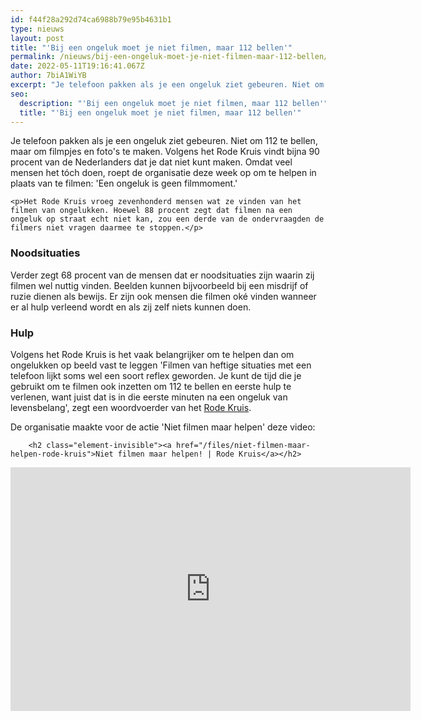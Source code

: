 ```yaml
---
id: f44f28a292d74ca6988b79e95b4631b1
type: nieuws
layout: post
title: "'Bij een ongeluk moet je niet filmen, maar 112 bellen'"
permalink: /nieuws/bij-een-ongeluk-moet-je-niet-filmen-maar-112-bellen/
date: 2022-05-11T19:16:41.067Z
author: 7biA1WiYB
excerpt: "Je telefoon pakken als je een ongeluk ziet gebeuren. Niet om 112 te bellen, maar om filmpjes en foto's te maken. Volgens het Rode Kruis vindt bijna 90 procent van de Nederlanders dat je dat niet kunt maken. Omdat veel mensen het tóch doen, roept de organisatie deze week op om te helpen in plaats van te filmen: 'Een ongeluk is geen filmmoment.'  "
seo:
  description: "'Bij een ongeluk moet je niet filmen, maar 112 bellen'"
  title: "'Bij een ongeluk moet je niet filmen, maar 112 bellen'"
---
```

Je telefoon pakken als je een ongeluk ziet gebeuren. Niet om 112 te bellen, maar om filmpjes en foto's te maken. Volgens het Rode Kruis vindt bijna 90 procent van de Nederlanders dat je dat niet kunt maken. Omdat veel mensen het tóch doen, roept de organisatie deze week op om te helpen in plaats van te filmen: 'Een ongeluk is geen filmmoment.'  

    <p>Het Rode Kruis vroeg zevenhonderd mensen wat ze vinden van het filmen van ongelukken. Hoewel 88 procent zegt dat filmen na een ongeluk op straat echt niet kan, zou een derde van de ondervraagden de filmers niet vragen daarmee te stoppen.</p>
<h3>Noodsituaties</h3>
<p>Verder zegt 68 procent van de mensen dat er noodsituaties zijn waarin zij filmen wel nuttig vinden. Beelden kunnen bijvoorbeeld bij een misdrijf of ruzie dienen als bewijs. Er zijn ook mensen die filmen oké vinden wanneer er al hulp verleend wordt en als zij zelf niets kunnen doen.</p>
<h3>Hulp</h3>
<p>Volgens het Rode Kruis is het vaak belangrijker om te helpen dan om ongelukken op beeld vast te leggen 'Filmen van heftige situaties met een telefoon lijkt soms wel een soort reflex geworden. Je kunt de tijd die je gebruikt om te filmen ook inzetten om 112 te bellen en eerste hulp te verlenen, want juist dat is in die eerste minuten na een ongeluk van levensbelang', zegt een woordvoerder van het <a href="https://www.rodekruis.nl/persbericht/rode-kruis-roept-op-ongeluk-niet-filmen-maar-ga-helpen/" target="_blank">Rode Kruis</a>.</p>
<p>De organisatie maakte voor de actie 'Niet filmen maar helpen' deze video: <div class="media media-element-container media-default"><div id="file-535200" class="file file-video file-video-youtube">

        <h2 class="element-invisible"><a href="/files/niet-filmen-maar-helpen-rode-kruis">Niet filmen maar helpen! | Rode Kruis</a></h2>
    
  
  <div class="content">
    <div class="media-youtube-video media-element file-default media-youtube-1">
  <iframe class="media-youtube-player" width="640" height="390" title="Niet filmen maar helpen! | Rode Kruis" src="https://www.youtube.com/embed/5xaXVcKisyE?wmode=opaque&controls=" name="Niet filmen maar helpen! | Rode Kruis" frameborder="0" allowfullscreen="">Video van Niet filmen maar helpen! | Rode Kruis</iframe>
</div>
  </div>

  
</div>
</div>  
